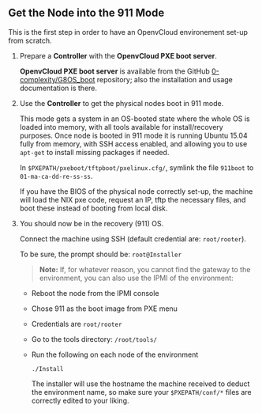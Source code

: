 ## Get the Node into the 911 Mode

This is the first step in order to have an OpenvCloud environement set-up from scratch.

1. Prepare a **Controller** with the **OpenvCloud PXE boot server**.

   **OpenvCloud PXE boot server** is available from the GitHub [0-complexity/G8OS_boot](https://github.com/0-complexity/G8OS_boot) repository; also the installation and usage documentation is there.

2. Use the **Controller** to get the physical nodes boot in 911 mode.

   This mode gets a system in an OS-booted state where the whole OS is loaded into memory, with all tools available for install/recovery purposes. Once node is booted in 911 mode it is running Ubuntu 15.04 fully from memory, with SSH access enabled, and allowing you to use `apt-get` to install missing packages if needed.
   
   In `$PXEPATH/pxeboot/tftpboot/pxelinux.cfg/`, symlink the file `911boot` to `01-ma-ca-dd-re-ss-ss`.  
   
   If you have the BIOS of the physical node correctly set-up, the machine will load the NIX pxe code, request an IP, tftp the necessary files, and boot these instead of booting from local disk.
   
   
3. You should now be in the recovery (911) OS.

   Connect the machine using SSH (default credential are: `root/rooter`).

   To be sure, the prompt should be: `root@Installer`

   > **Note:** If, for whatever reason, you cannot find the gateway to the environment, you can also use the IPMI of the environment:
   
   - Reboot the node from the IPMI console
   - Chose 911 as the boot image from PXE menu
   - Credentials are `root/rooter`
   - Go to the tools directory: `/root/tools/`
   - Run the following on each node of the environment
   
     ```
     ./Install
     ```
     
     The installer will use the hostname the machine received to deduct the environment name, so make sure your `$PXEPATH/conf/*` files are correctly edited to your liking.